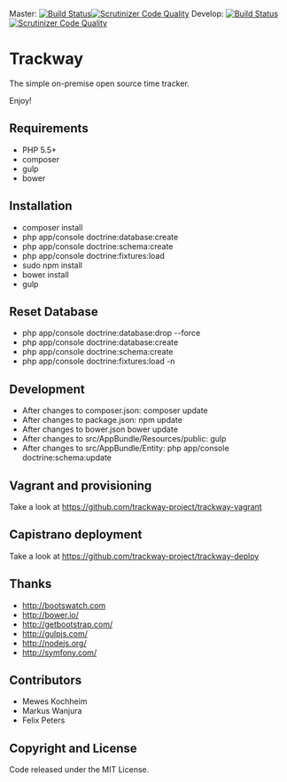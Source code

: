 Master: [![Build Status](https://travis-ci.org/trackway-project/trackway.svg?branch=master)](https://travis-ci.org/trackway-project/trackway)[![Scrutinizer Code Quality](https://scrutinizer-ci.com/g/trackway-project/trackway/badges/quality-score.png?b=master)](https://scrutinizer-ci.com/g/trackway-project/trackway/?branch=master)
Develop: [![Build Status](https://travis-ci.org/trackway-project/trackway.svg?branch=develop)](https://travis-ci.org/trackway-project/trackway)[![Scrutinizer Code Quality](https://scrutinizer-ci.com/g/trackway-project/trackway/badges/quality-score.png?b=develop)](https://scrutinizer-ci.com/g/trackway-project/trackway/?branch=develop)

Trackway
========================

The simple on-premise open source time tracker.

Enjoy!

## Requirements
* PHP 5.5+
* composer
* gulp
* bower

## Installation
* composer install
* php app/console doctrine:database:create
* php app/console doctrine:schema:create
* php app/console doctrine:fixtures:load
* sudo npm install
* bower install
* gulp

## Reset Database
* php app/console doctrine:database:drop --force
* php app/console doctrine:database:create
* php app/console doctrine:schema:create
* php app/console doctrine:fixtures:load -n

## Development
* After changes to composer.json: composer update
* After changes to package.json: npm update
* After changes to bower.json bower update
* After changes to src/AppBundle/Resources/public: gulp
* After changes to src/AppBundle/Entity: php app/console doctrine:schema:update

## Vagrant and provisioning
Take a look at https://github.com/trackway-project/trackway-vagrant

## Capistrano deployment
Take a look at https://github.com/trackway-project/trackway-deploy

## Thanks

* http://bootswatch.com
* http://bower.io/
* http://getbootstrap.com/
* http://gulpjs.com/
* http://nodejs.org/
* http://symfony.com/

## Contributors
* Mewes Kochheim
* Markus Wanjura
* Felix Peters

## Copyright and License

Code released under the MIT License.
